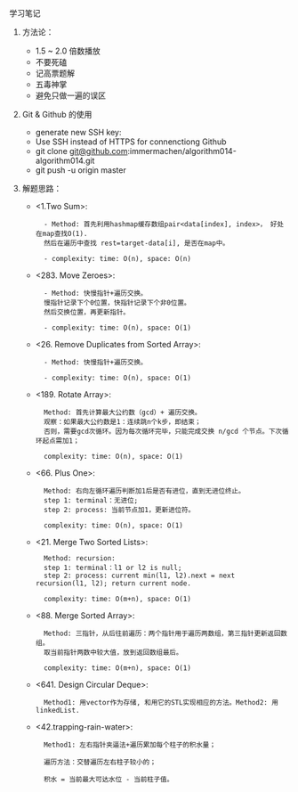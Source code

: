 学习笔记

1. 方法论：
	- 1.5 ~ 2.0 倍数播放
	- 不要死磕
	- 记高票题解
	- 五毒神掌
	- 避免只做一遍的误区
	
2. Git & Github 的使用
	- generate new SSH key: 
	- Use SSH instead of HTTPS for connenctiong Github
	- git clone git@github.com:immermachen/algorithm014-algorithm014.git
	- git push -u origin master

	
3. 解题思路：
	- <1.Two Sum>: 
	
			- Method: 首先利用hashmap缓存数组pair<data[index], index>， 好处在map查找O(1).
			然后在遍历中查找 rest=target-data[i], 是否在map中。	
			
			- complexity: time: O(n), space: O(n)			
			
	- <283. Move Zeroes>: 
	
			- Method: 快慢指针+遍历交换。
			慢指针记录下个0位置，快指针记录下个非0位置。
			然后交换位置，再更新指针。
			
			- complexity: time: O(n), space: O(1)
			
	- <26. Remove Duplicates from Sorted Array>: 
	
			- Method: 快慢指针+遍历交换。
			
			- complexity: time: O(n), space: O(1)
			
	- <189. Rotate Array>: 
	
			Method: 首先计算最大公约数（gcd）+ 遍历交换。
			观察：如果最大公约数是1：连续跳n个k步，即结束；
			否则，需要gcd次循环。因为每次循环完毕，只能完成交换 n/gcd 个节点。下次循环起点需加1；			
			
			complexity: time: O(n), space: O(1)
			
	- <66. Plus One>: 
			
			Method: 右向左循环遍历判断加1后是否有进位，直到无进位终止。
			step 1: terminal：无进位; 
			step 2: process: 当前节点加1，更新进位符。					
			
			complexity: time: O(n), space: O(1)
			
	- <21. Merge Two Sorted Lists>: 
			
			Method: recursion: 
			step 1: terminal：l1 or l2 is null; 
			step 2: process: current min(l1, l2).next = next recursion(l1, l2); return current node.
			
			complexity: time: O(m+n), space: O(1)
			
	- <88. Merge Sorted Array>: 
			
			Method: 三指针，从后往前遍历：两个指针用于遍历两数组，第三指针更新返回数组。
			取当前指针两数中较大值，放到返回数组最后。
			
			complexity: time: O(m+n), space: O(1)
			
	- <641. Design Circular Deque>: 
			
			Method1: 用vector作为存储, 和用它的STL实现相应的方法。Method2: 用linkedList.
			
	- <42.trapping-rain-water>: 
			
			Method1: 左右指针夹逼法+遍历累加每个柱子的积水量；
			
			遍历方法：交替遍历左右柱子较小的；
			
			积水 = 当前最大可达水位 - 当前柱子值。
	